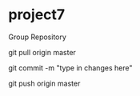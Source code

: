 project7
========

Group Repository

git pull origin master

git commit -m "type in changes here"

git push origin master

